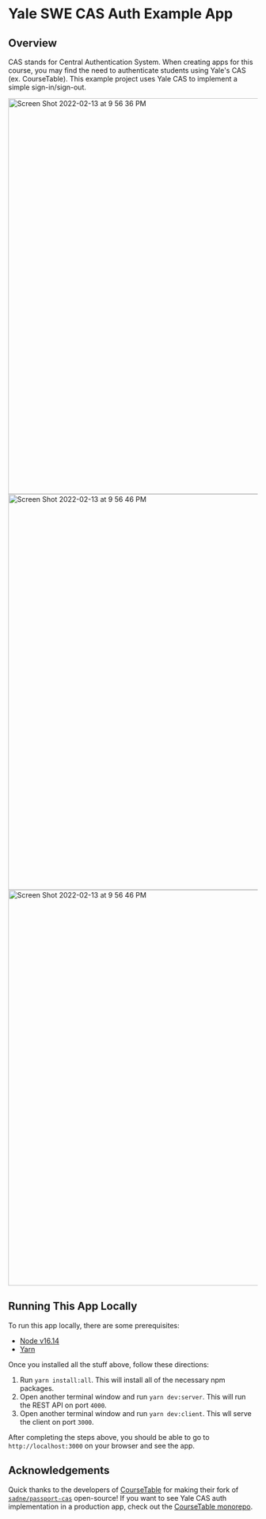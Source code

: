 # Yale SWE CAS Auth Example App

## Overview

CAS stands for Central Authentication System. When creating apps for this course, you may find the need to authenticate students using Yale's CAS (ex. CourseTable). This example project uses Yale CAS to implement a simple sign-in/sign-out.

<div style="display: flex; flex-direction: column; justify-content: center; align-items: center;">
<img width="800" alt="Screen Shot 2022-02-13 at 9 56 36 PM" src="https://user-images.githubusercontent.com/45532884/155866756-e8ab26ba-6935-45f4-965b-730ab9b0a6df.png">
<img width="800" alt="Screen Shot 2022-02-13 at 9 56 46 PM" src="https://user-images.githubusercontent.com/45532884/155866759-02fdf26d-a2f9-41b8-9ec3-e641d4916f19.png">
<img width="800" alt="Screen Shot 2022-02-13 at 9 56 46 PM" src="https://user-images.githubusercontent.com/45532884/155866760-62be962c-3fa4-4a29-b6fd-d5a8114a14dd.png">
</div>

## Running This App Locally

To run this app locally, there are some prerequisites:

- [Node v16.14](https://nodejs.org/en/)
- [Yarn](https://classic.yarnpkg.com/lang/en/docs/install/)

Once you installed all the stuff above, follow these directions:

1. Run `yarn install:all`. This will install all of the necessary npm packages.
2. Open another terminal window and run `yarn dev:server`. This will run the REST API on port `4000`.
3. Open another terminal window and run `yarn dev:client`. This wll serve the client on port `3000`.

After completing the steps above, you should be able to go to `http://localhost:3000` on your browser and see the app.

## Acknowledgements

Quick thanks to the developers of [CourseTable](https://www.coursetable.com/) for making their fork of [`sadne/passport-cas`](https://github.com/sadne/passport-cas) open-source! If you want to see Yale CAS auth implementation in a production app, check out the [CourseTable monorepo](https://github.com/coursetable/coursetable).
